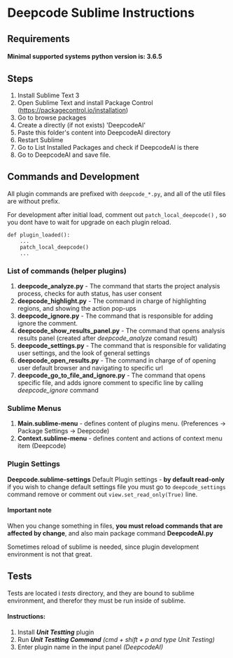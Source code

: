 # Deepcode Sublime Instructions

## Requirements

#### Minimal supported systems python version is: 3.6.5 

## Steps

1. Install Sublime Text 3
2. Open Sublime Text and install Package Control (https://packagecontrol.io/installation)
3. Go to browse packages 
4. Create a directly (if not exists) 'DeepcodeAI'
5. Paste this folder's content into DeepcodeAI directory
5. Restart Sublime 
6. Go to List Installed Packages and check if DeepcodeAI is there
7. Go to DeepcodeAI and save file.


## Commands and Development

All plugin commands are prefixed with `deepcode_*.py`, and all of the util files are without prefix. 

For development after initial load, comment out  `patch_local_deepcode()` , so you dont have to wait for upgrade on each plugin reload.

    def plugin_loaded():
        ...
        patch_local_deepcode()
        ...

### List of commands (helper plugins)

1. **deepcode_analyze.py** - The command that starts the project analysis process, checks for auth status, has user consent
2. **deepcode_highlight.py** - The command in charge of highlighting regions, and showing the action pop-ups
3. **deepcode_ignore.py** - The command that is responsible for adding ignore the comment.
4. **deepcode_show_results_panel.py** - The command that opens analysis results panel (created after *deepcode_analyze* comand result)
5. **deepcode_settings.py** - The command that is responsible for validating user settings, and the look of general settings
6. **deepcode_open_results.py**  - The command in charge of of opening user default browser and navigating to specific url
7. **deepcode_go_to_file_and_ignore.py** - The command that opens specific file, and adds ignore comment to specific line by calling *deepcode_ignore* command


### Sublime Menus
1. **Main.sublime-menu** - defines content of plugins menu. (Preferences -> Package Settings -> Deepcode)
2. **Context.sublime-menu** - defines content and actions of context menu item (Deepcode)

### Plugin Settings
**Deepcode.sublime-settings**
Default Plugin settings - **by default read-only** if you wish to change default settings file you must go to `deepcode_settings` command remove or comment out `view.set_read_only(True)` line.

#### Important note
When you change something in files, **you must reload commands that are affected by change**, and also main package command **DeepcodeAI.py**

Sometimes reload of sublime is needed, since plugin development environment is not that great. 

## Tests
 
Tests are located i *tests* directory, and they are bound to sublime environment, and therefor they must be run inside of sublime.

#### Instructions:

 1. Install ***Unit Testting*** plugin
 2. Run ***Unit Testting Command*** *(cmd + shift + p and type Unit Testing)*
 3. Enter plugin name in the input panel  *(DeepcodeAI)*

 